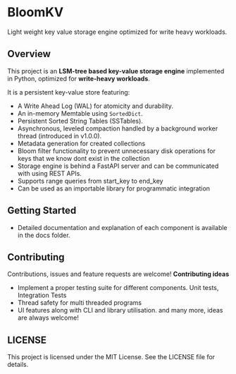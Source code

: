 # **BloomKV**
Light weight key value storage engine optimized for write heavy workloads.

## Overview
This project is an **LSM-tree based key-value storage engine** implemented in Python, optimized for **write-heavy workloads**.

It is a persistent key-value store featuring:
* A Write Ahead Log (WAL) for atomicity and durability.
* An in-memory Memtable using `SortedDict`.
* Persistent Sorted String Tables (SSTables).
* Asynchronous, leveled compaction handled by a background worker thread (introduced in v1.0.0).
* Metadata generation for created collections
* Bloom filter functionality to prevent unnecessary disk operations for keys that we know dont exist in the collection
* Storage engine is behind a FastAPI server and can be communicated with using REST APIs.
* Supports range queries from start_key to end_key
* Can be used as an importable library for programmatic integration

## Getting Started
* Detailed documentation and explanation of each component is available in the docs folder.

## Contributing
Contributions, issues and feature requests are welcome!
**Contributing ideas**
* Implement a proper testing suite for different components. Unit tests, Integration Tests
* Thread safety for multi threaded programs
* UI features along with CLI and library utilisation. 
and many more, ideas are always welcome!

## LICENSE
This project is licensed under the MIT License. See the LICENSE file for details.

